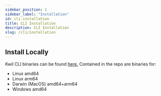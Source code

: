 ```yaml
---
sidebar_position: 1
sidebar_label: "Installation"
id: cli-installation
title: CLI Installation
description: CLI Installation
slug: /cli/installation
---
```


## Install Locally 
Kwil CLI binaries can be found [here.](https://github.com/kwilteam/kwil-cli/releases/tag/v0.1.0) Contained in the repo are binaries for:
* Linux amd64
* Linux arm64
* Darwin (MacOS) amd64+arm64
* Windows amd64